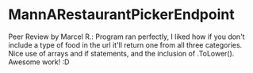 # MannARestaurantPickerEndpoint

Peer Review by Marcel R.: Program ran perfectly, I liked how if you don't include a type of food in the url it'll return one from all three categories. Nice use of arrays and if statements, and the inclusion of .ToLower(). Awesome work! :D
